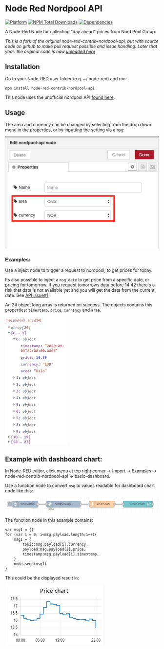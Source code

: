 # Node Red Nordpool API

[![Platform](https://img.shields.io/badge/platform-Node--RED-red)](https://nodered.org)
[![NPM Total Downloads](https://img.shields.io/npm/dt/node-red-contrib-nordpool-api.svg)](https://www.npmjs.com/package/node-red-contrib-nordpool-api)
[![Dependencies](https://img.shields.io/librariesio/release/npm/node-red-contrib-nordpool-api.svg)](https://libraries.io/github/Csstenersen/node-red-contrib-nordpool-api)

A Node-Red Node for collecting "day ahead" prices from Nord Pool Group.

*This is a fork of the original node-red-contrib-nordpool-api, but with source code on github to make pull request possible and issue handling. Later that year: the original code is now [uploaded here](https://github.com/Csstenersen/node-red-contrib-nordpool-api)*

## Installation
Go to your Node-RED user folder (e.g. ~/.node-red) and run:
```
npm install node-red-contrib-nordpool-api
```
This node uses the unofficial nordpool API [found here](https://github.com/samuelmr/nordpool-node).

## Usage


The area and currency can be changed by selecting from the drop down menu in the properties, or by inputting the setting via a `msg`:

![](/img/example.png)

### Examples:
Use a inject node to trigger a request to nordpool, to get prices for today.

Its also possible to inject a `msg.date` to get price from a specific date, or pricing for tomorrow. If you request tomorrows data before 14:42 there's a risk that data is not available yet and you will get the data from the current date. See [API issue#1](https://github.com/samuelmr/nordpool-node/issues/1#issuecomment-316583765)

An 24 object long array is returned on success. The objects contains this properties: `timestamp`, `price`, `currency` and `area`.

![](/img/example3.png)

## Example with dashboard chart:
In Node-RED editor, click menu at top right corner -> Import -> Examples -> node-red-contrib-nordpool-api -> basic-dashboard.

Use a function node to convert `msg` to values readable for dashboard chart node like this:

![](/img/example5.png)

The function node in this example contains:

````
var msg1 = {}
for (var i = 0; i<msg.payload.length;i++){
    msg1 = {
        topic:msg.payload[i].currency, 
        payload:msg.payload[i].price, 
        timestamp:msg.payload[i].timestamp,
    }
    node.send(msg1)
}
````

This could be the displayed result in:

![](/img/example6.png)
